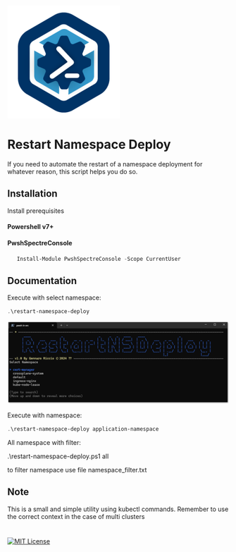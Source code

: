 ![Logo](./asset/logo2.png)

# Restart Namespace Deploy

If you need to automate the restart of a namespace deployment for whatever reason, this script helps you do so.

## Installation

Install prerequisites

#### Powershell v7+
#### PwshSpectreConsole
```powershell
   Install-Module PwshSpectreConsole -Scope CurrentUser  
```

## Documentation

Execute with select namespace:

```powershell
.\restart-namespace-deploy 
```
![Img](./asset/img01.png)

Execute with namespace:

```powershell
.\restart-namespace-deploy application-namespace
```


All namespace with filter:

.\restart-namespace-deploy.ps1 all

to filter namespace use file namespace_filter.txt

## Note
This is a small and simple utility using kubectl commands. Remember to use the correct context in the case of multi clusters

# 

[![MIT License](https://img.shields.io/badge/License-MIT-green.svg)](https://choosealicense.com/licenses/mit/)



